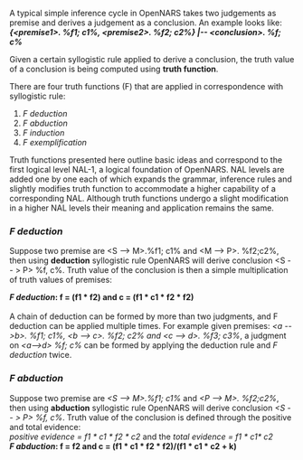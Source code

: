 A typical simple inference cycle in OpenNARS takes two judgements as premise and derives a judgement as a conclusion. An example looks like:<br/>
**_{\<premise1\>. %f1; c1%, \<premise2\>. %f2; c2%} |-- \<conclusion\>. %f; c%_**

Given a certain syllogistic rule applied to derive a conclusion, the truth value of a conclusion is being computed using **truth function**.  

There are four truth functions (F) that are applied in correspondence with syllogistic rule:
1. _F deduction_
2. _F abduction_
3. _F induction_
4. _F exemplification_

Truth functions presented here outline basic ideas and correspond to the first logical level NAL-1, a logical foundation of OpenNARS. NAL levels are added one by one each of which expands the grammar, inference rules and slightly modifies truth function to accommodate a higher capability of a corresponding NAL. Although truth functions undergo a slight modification in a higher NAL levels their meaning and application remains the same. 

### _F deduction_

Suppose two premise are  \<S --> M\>.%f1; c1% and \<M --> P\>. %f2;c2%, then using **deduction** syllogistic rule OpenNARS will derive conclusion  \<S -- > P\> %f, c%. 
Truth value of the conclusion is then a simple multiplication of truth values of premises:<br/>

**_F deduction_: f = (f1 * f2) and c = (f1 * c1 * f2 * f2)**
<br/><br/>
A chain of deduction can be formed by more than two judgments, and F deduction can be applied multiple times. For example given premises: _\<a -->b\>. %f1; c1%,  \<b --> c\>. %f2; c2% and  \<c --> d\>. %f3; c3%_, a judgment on _\<a-->d\> %f; c%_ can be formed by applying the deduction rule and _F deduction_ twice.

### _F abduction_

Suppose two premise are  _\<S --> M\>.%f1; c1%_ and _\<P --> M\>. %f2;c2%_, then using **abduction** syllogistic rule OpenNARS will derive conclusion _\<S -- > P\> %f, c%_. 
Truth value of the conclusion is defined through the positive and total evidence:<br/>
_positive evidence = f1 * c1 * f2 * c2_ and the _total evidence = f1 * c1* c2_<br/> 
**_F abduction_: f = f2 and c = (f1 * c1 * f2 * f2)/(f1 * c1 * c2 + k)**




 